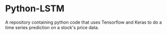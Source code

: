 # Python-LSTM
A repository containing python code that uses Tensorflow and Keras to do a time series prediction on a stock's price data.
